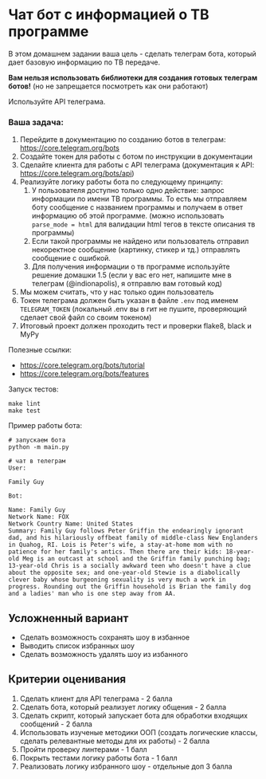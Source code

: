 # Чат бот с информацией о ТВ программе

В этом домашнем задании ваша цель - сделать телеграм бота, который дает базовую информацию по ТВ передаче.

**Вам нельзя использовать библиотеки для создания готовых телеграм ботов!** (но не запрещается посмотреть как они работают)


Используйте API телеграма.

### Ваша задача:

1. Перейдите в документацию по созданию ботов в телеграм: https://core.telegram.org/bots
2. Создайте токен для работы с ботом по инструкции в документации
3. Сделайте клиента для работы с API телеграма (документация к API: https://core.telegram.org/bots/api)
4. Реализуйте логику работы бота по следующему принципу:
   1. У пользователя доступно только одно действие: запрос информации по имени ТВ программы. То есть мы отправляем боту сообщение с названием программы и получаем в ответ информацию об этой программе. (можно использовать `parse_mode = html` для валидации html тегов в тексте описания тв программы)
   2. Если такой программы не найдено или пользователь отправил некоректное сообщение (картинку, стикер и тд.) отправлять сообщение с ошибкой.
   3. Для получения информации о тв программе используйте решение домашки 1.5 (если у вас его нет, напишите мне в телеграм (@indionapolis), я отправлю вам готовый код)
4. Мы можем считать, что у нас только один пользователь
5. Токен телеграма должен быть указан в файле `.env` под именем `TELEGRAM_TOKEN` (локальный .env вы в гит не пушите, проверяющий сделает свой файл со своим токеном)
8. Итоговый проект должен проходить тест и проверки flake8, black и MyPy


Полезные ссылки:
* https://core.telegram.org/bots/tutorial
* https://core.telegram.org/bots/features





Запуск тестов:

```
make lint
make test
```

Пример работы бота:

```
# запускаем бота
python -m main.py
```

```
# чат в телеграм
User:

Family Guy

Bot:

Name: Family Guy
Network Name: FOX
Network Country Name: United States
Summary: Family Guy follows Peter Griffin the endearingly ignorant dad, and his hilariously offbeat family of middle-class New Englanders in Quahog, RI. Lois is Peter's wife, a stay-at-home mom with no patience for her family's antics. Then there are their kids: 18-year-old Meg is an outcast at school and the Griffin family punching bag; 13-year-old Chris is a socially awkward teen who doesn't have a clue about the opposite sex; and one-year-old Stewie is a diabolically clever baby whose burgeoning sexuality is very much a work in progress. Rounding out the Griffin household is Brian the family dog and a ladies' man who is one step away from AA.
```

## Усложненный вариант
* Сделать возможность сохранять шоу в избанное
* Выводить список избранных шоу
* Сделать возможность удалять шоу из избанного

## Критерии оценивания
1) Сделать клиент для API телеграма - 2 балла
2) Сделать бота, который реализует логику общения - 2 балла
3) Сделать скрипт, который запускает бота для обработки входящих сообщений - 2 балла
4) Использовать изученые методики ООП (создать логические классы, сделать релевантные методы для их работы) - 2 балла
5) Пройти проверку линтерами - 1 балл
6) Покрыть тестами логику работы бота - 1 балл
7) Реализовать логику избранного шоу - отдельные доп 3 балла

